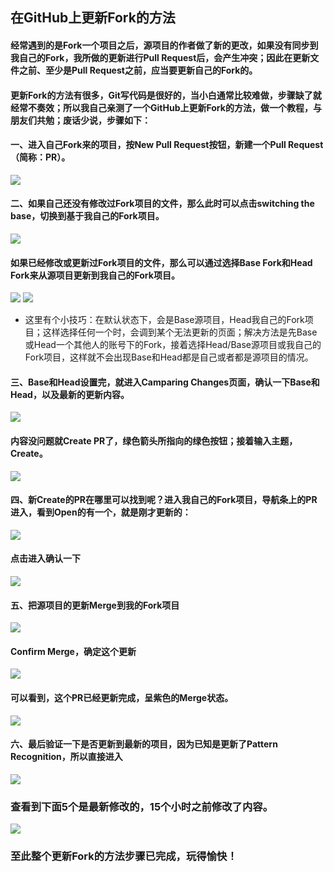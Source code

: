 ## 在GitHub上更新Fork的方法

#### 经常遇到的是Fork一个项目之后，源项目的作者做了新的更改，如果没有同步到我自己的Fork，我所做的更新进行Pull Request后，会产生冲突；因此在更新文件之前、至少是Pull Request之前，应当要更新自己的Fork的。

#### 更新Fork的方法有很多，Git写代码是很好的，当小白通常比较难做，步骤缺了就经常不奏效；所以我自己亲测了一个GitHub上更新Fork的方法，做一个教程，与朋友们共勉；废话少说，步骤如下：

#### 一、进入自己Fork来的项目，按New Pull Request按钮，新建一个Pull Request（简称：PR）。
![](/assets/ForkFetch1.png)

#### 二、如果自己还没有修改过Fork项目的文件，那么此时可以点击switching the base，切换到基于我自己的Fork项目。
![](/assets/ForkFetch2.png)
#### 如果已经修改或更新过Fork项目的文件，那么可以通过选择Base Fork和Head Fork来从源项目更新到我自己的Fork项目。
![](/assets/ForkFetch3.png)
![](/assets/ForkFetch4.png)
* 这里有个小技巧：在默认状态下，会是Base源项目，Head我自己的Fork项目；这样选择任何一个时，会调到某个无法更新的页面；解决方法是先Base或Head一个其他人的账号下的Fork，接着选择Head/Base源项目或我自己的Fork项目，这样就不会出现Base和Head都是自己或者都是源项目的情况。

#### 三、Base和Head设置完，就进入Camparing Changes页面，确认一下Base和Head，以及最新的更新内容。
![](/assets/ForkFetch5.png)
#### 内容没问题就Create PR了，绿色箭头所指向的绿色按钮；接着输入主题，Create。
![](/assets/ForkFetch6.png)

#### 四、新Create的PR在哪里可以找到呢？进入我自己的Fork项目，导航条上的PR进入，看到Open的有一个，就是刚才更新的：
![](/assets/ForkFetch7.png)
#### 点击进入确认一下
![](/assets/ForkFetch8.png)

#### 五、把源项目的更新Merge到我的Fork项目
![](/assets/ForkFetch9.png)
#### Confirm Merge，确定这个更新
![](/assets/ForkFetch10.png)
#### 可以看到，这个PR已经更新完成，呈紫色的Merge状态。
![](/assets/ForkFetch11.png)

#### 六、最后验证一下是否更新到最新的项目，因为已知是更新了Pattern Recognition，所以直接进入
![](/assets/ForkFetch12.png)
### 查看到下面5个是最新修改的，15个小时之前修改了内容。
![](/assets/ForkFetch13.png)

### 至此整个更新Fork的方法步骤已完成，玩得愉快！
